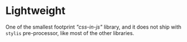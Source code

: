 # Lightweight

One of the smallest footprint *"css-in-js"* library, and it does not ship with `stylis` pre-processor, like
most of the other libraries.
